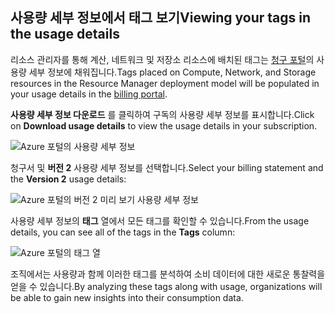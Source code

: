 


## <a name="viewing-your-tags-in-the-usage-details"></a><span data-ttu-id="2e2b1-101">사용량 세부 정보에서 태그 보기</span><span class="sxs-lookup"><span data-stu-id="2e2b1-101">Viewing your tags in the usage details</span></span>
<span data-ttu-id="2e2b1-102">리소스 관리자를 통해 계산, 네트워크 및 저장소 리소스에 배치된 태그는 [청구 포털](https://account.windowsazure.com/)의 사용량 세부 정보에 채워집니다.</span><span class="sxs-lookup"><span data-stu-id="2e2b1-102">Tags placed on Compute, Network, and Storage resources in the Resource Manager deployment model will be populated in your usage details in the [billing portal](https://account.windowsazure.com/).</span></span>

<span data-ttu-id="2e2b1-103">**사용량 세부 정보 다운로드** 를 클릭하여 구독의 사용량 세부 정보를 표시합니다.</span><span class="sxs-lookup"><span data-stu-id="2e2b1-103">Click on **Download usage details** to view the usage details in your subscription.</span></span>

![Azure 포털의 사용량 세부 정보](./media/virtual-machines-common-tag-usage/azure-portal-tags-usage-details.png)

<span data-ttu-id="2e2b1-105">청구서 및 **버전 2** 사용량 세부 정보를 선택합니다.</span><span class="sxs-lookup"><span data-stu-id="2e2b1-105">Select your billing statement and the **Version 2** usage details:</span></span>

![Azure 포털의 버전 2 미리 보기 사용량 세부 정보](./media/virtual-machines-common-tag-usage/azure-portal-version2-usage-details.png)

<span data-ttu-id="2e2b1-107">사용량 세부 정보의 **태그** 열에서 모든 태그를 확인할 수 있습니다.</span><span class="sxs-lookup"><span data-stu-id="2e2b1-107">From the usage details, you can see all of the tags in the **Tags** column:</span></span>

![Azure 포털의 태그 열](./media/virtual-machines-common-tag-usage/azure-portal-tags-column.png)

<span data-ttu-id="2e2b1-109">조직에서는 사용량과 함께 이러한 태그를 분석하여 소비 데이터에 대한 새로운 통찰력을 얻을 수 있습니다.</span><span class="sxs-lookup"><span data-stu-id="2e2b1-109">By analyzing these tags along with usage, organizations will be able to gain new insights into their consumption data.</span></span>

